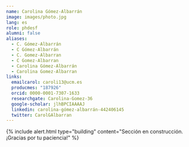 ```yaml
---
name: Carolina Gómez-Albarrán
image: images/photo.jpg
lang: es
role: phdesf
alumni: false
aliases:
  - C. Gómez-Albarrán
  - C Gómez-Albarrán
  - C. Gomez-Albarran
  - C Gomez-Albarran
  - Carolina Gómez-Albarrán
  - Carolina Gomez-Albarran
links:
  emailcarol: caroli13@ucm.es
  producmes: "187926"
  orcid: 0000-0001-7307-1633
  researchgate: Carolina-Gomez-36
  google-scholar: jlhBPCIAAAAJ
  linkedin: carolina-gómez-albarrán-442406145
  twitter: CarolGAlbarran
---
```


{%
  include alert.html
  type="building"
  content="Sección en construcción. ¡Gracias por tu paciencia!"
%}

